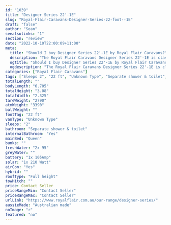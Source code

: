 ```yaml
---
id: "1039"
title: "Designer Series 22'-1E"
slug: "Royal-Flair-Caravans-Designer-Series-22-foot--1E"
draft: "false"
author: "Sean"
seealsolinks: "1"
section: "review"
date: "2022-10-10T22:00:09+11:00"
meta:
  title: "Should I buy Designer Series 22'-1E by Royal Flair Caravans?"
  description: "The Royal Flair Caravans Designer Series 22'-1E is classed as Unknown Type, and sleeps 2 people. It is Australian made and comes in at 22 ft. It generally has Separate shower & toilet."
  ogtitle: "Should I buy Designer Series 22'-1E by Royal Flair Caravans?"
  ogdescription: "The Royal Flair Caravans Designer Series 22'-1E is classed as Unknown Type, and sleeps 2 people. It is Australian made and comes in at 22 ft. It generally has Separate shower & toilet."
categories: ["Royal Flair Caravans"]
tags: ["Sleeps 2", "22 ft", "Unknown Type", "Separate shower & toilet", "Full height", "Price Unknown", "Australian made"]
totalLength: ""
bodyLength: "6.705"
totalHeight: "3.08"
totalWidth: "2.325"
tareWeight: "2790"
atmWeight: "3390"
ballWeight: ""
footTag: "22 ft"
vanType: "Unknown Type"
sleeps: "2"
bathroom: "Separate shower & toilet"
internalBathroom: "Yes"
mainBed: "Queen"
bunks: ""
freshWater: "2x 95"
greyWater: ""
battery: "1x 105Amp"
solar: "1x 210 Watt"
airCon: "Yes"
hybrid: ""
roofType: "Full height"
towHitch: ""
price: Contact Seller
priceRangeMin: "Contact Seller"
priceRangeMax: "Contact Seller"
urlLink: "https://www.royalflair.com.au/our-range/designer-series/"
aussieMade: "Australian made"
noImage: "r"
featured: "no"
---
```

